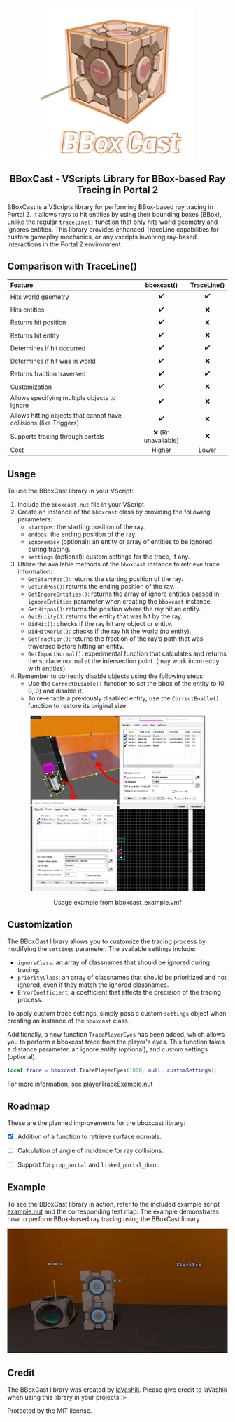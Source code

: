 <div align="center">
<img src="other\logo.png" alt="Logo" width="350" height="350">

<h2 align="center">
    BBoxCast - VScripts Library for BBox-based Ray Tracing in Portal 2
</h2>
</div>

<!-- # BBoxCast - VScripts Library for BBox-based Ray Tracing in Portal 2 -->

BBoxCast is a VScripts library for performing BBox-based ray tracing in Portal 2. It allows rays to hit entities by using their bounding boxes (BBox), unlike the regular `traceline()` function that only hits world geometry and ignores entities. This library provides enhanced TraceLine capabilities for custom gameplay mechanics, or any vscripts involving ray-based interactions in the Portal 2 environment.

## Comparison with TraceLine()

| Feature                          | bboxcast()                                               | TraceLine()                                              |
|:---------------------------------|:--------------------------------------------------------:|:--------------------------------------------------------:|
| Hits world geometry              | ✔️                                                       | ✔️                                                        |
| Hits entities                    | ✔️                                                       | ❌                                                        |
| Returns hit position             | ✔️                                                       | ❌                                                        |
| Returns hit entity               | ✔️                                                       | ❌                                                        |
| Determines if hit occurred       | ✔️                                                       | ✔️                                                        |
| Determines if hit was in world   | ✔️                                                       | ❌                                                        |
| Returns fraction traversed       | ✔️                                                       | ✔️                                                        |
| Customization                    | ✔️                                                       | ❌                                                        |
| Allows specifying multiple objects to ignore           | ✔️                                                      | ❌                                                      |
| Allows hitting objects that cannot have collisions (like Triggers)     | ✔️                                                      | ❌                                                      |
| Supports tracing through portals                       | ❌ (Rn unavailable)                                     | ❌                                                      |
| Cost                             | Higher                                                   | Lower                                                   |

## Usage

To use the BBoxCast library in your VScript:

1. Include the `bboxcast.nut` file in your VScript.
2. Create an instance of the `bboxcast` class by providing the following parameters:
   - `startpos`: the starting position of the ray.
   - `endpos`: the ending position of the ray.
   - `ignoremask` (optional): an entity or array of entities to be ignored during tracing.
   - `settings` (optional): custom settings for the trace, if any.
3. Utilize the available methods of the `bboxcast` instance to retrieve trace information:
   - `GetStartPos()`: returns the starting position of the ray.
   - `GetEndPos()`: returns the ending position of the ray.
   - `GetIngoreEntities()`: returns the array of ignore entities passed in `ignoreEntities` parameter when creating the `bboxcast` instance.
   - `GetHitpos()`: returns the position where the ray hit an entity.
   - `GetEntity()`: returns the entity that was hit by the ray.
   - `DidHit()`: checks if the ray hit any object or entity.
   - `DidHitWorld()`: checks if the ray hit the world (no entity).
   - `GetFraction()`: returns the fraction of the ray's path that was traversed before hitting an entity.
   - `GetImpactNormal()`: experimental function that calculates and returns the surface normal at the intersection point. (may work incorrectly with entities)
4. Remember to correctly disable objects using the following steps:
   - Use the `CorrectDisable()` function to set the bbox of the entity to (0, 0, 0) and disable it.
   - To re-enable a previously disabled entity, use the `CorrectEnable()` function to restore its original size 

<div align="center">
<img src="other\DisablingObjects.png" width="400" height="400">
<p>Usage example from bboxcast_example.vmf</p>
</div>

## Customization

The BBoxCast library allows you to customize the tracing process by modifying the `settings` parameter. The available settings include:
- `ignoreClass`: an array of classnames that should be ignored during tracing.
- `priorityClass`: an array of classnames that should be prioritized and not ignored, even if they match the ignored classnames.
- `ErrorCoefficient`: a coefficient that affects the precision of the tracing process.

To apply custom trace settings, simply pass a custom `settings` object when creating an instance of the `bboxcast` class.

Additionally, a new function `TracePlayerEyes` has been added, which allows you to perform a bboxcast trace from the player's eyes. This function takes a distance parameter, an ignore entity (optional), and custom settings (optional).
```lua
local trace = bboxcast.TracePlayerEyes(1000, null, customSettings);
```
For more information, see [playerTraceExample.nut](Examples/playerTraceExample.nut)

## Roadmap

These are the planned improvements for the bboxcast library:
- [X] Addition of a function to retrieve surface normals.
- [ ] Calculation of angle of incidence for ray collisions.
- [ ] Support for `prop_portal` and `linked_portal_door`.


## Example

To see the BBoxCast library in action, refer to the included example script [example.nut](Examples/example.nut) and the corresponding test map. The example demonstrates how to perform BBox-based ray tracing using the BBoxCast library.

<img src="other\screenshot.png">

## Credit

The BBoxCast library was created by <a href="https://www.youtube.com/@laVashikProductions">laVashik</a>. Please give credit to laVashik when using this library in your projects :>

Protected by the MIT license.